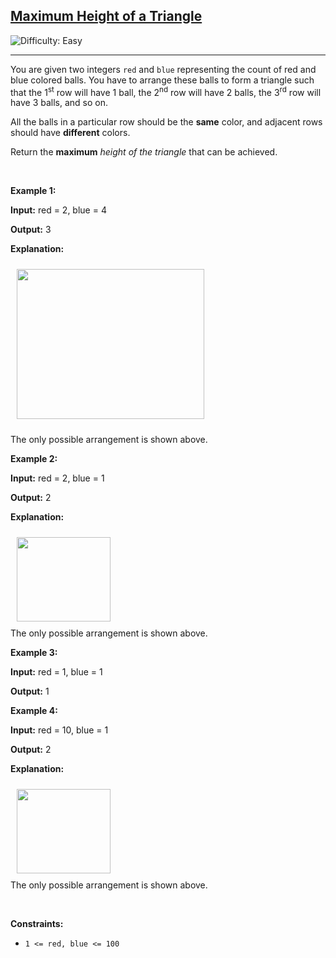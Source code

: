 <h2><a href="https://leetcode.com/problems/maximum-height-of-a-triangle">Maximum Height of a Triangle</a></h2> <img src='https://img.shields.io/badge/Difficulty-Easy-brightgreen' alt='Difficulty: Easy' /><hr><p>You are given two integers <code>red</code> and <code>blue</code> representing the count of red and blue colored balls. You have to arrange these balls to form a triangle such that the 1<sup>st</sup> row will have 1 ball, the 2<sup>nd</sup> row will have 2 balls, the 3<sup>rd</sup> row will have 3 balls, and so on.</p>

<p>All the balls in a particular row should be the <strong>same</strong> color, and adjacent rows should have <strong>different</strong> colors.</p>

<p>Return the <strong>maximum</strong><em> height of the triangle</em> that can be achieved.</p>

<p>&nbsp;</p>
<p><strong class="example">Example 1:</strong></p>

<div class="example-block">
<p><strong>Input:</strong> <span class="example-io">red = 2, blue = 4</span></p>

<p><strong>Output:</strong> 3</p>

<p><strong>Explanation:</strong></p>

<p><img alt="" src="https://assets.leetcode.com/uploads/2024/06/16/brb.png" style="width: 300px; height: 240px; padding: 10px;" /></p>

<p>The only possible arrangement is shown above.</p>
</div>

<p><strong class="example">Example 2:</strong></p>

<div class="example-block">
<p><strong>Input:</strong> <span class="example-io">red = 2, blue = 1</span></p>

<p><strong>Output:</strong> <span class="example-io">2</span></p>

<p><strong>Explanation:</strong></p>

<p><img alt="" src="https://assets.leetcode.com/uploads/2024/06/16/br.png" style="width: 150px; height: 135px; padding: 10px;" /><br />
The only possible arrangement is shown above.</p>
</div>

<p><strong class="example">Example 3:</strong></p>

<div class="example-block">
<p><strong>Input:</strong> <span class="example-io">red = 1, blue = 1</span></p>

<p><strong>Output:</strong> <span class="example-io">1</span></p>
</div>

<p><strong class="example">Example 4:</strong></p>

<div class="example-block">
<p><strong>Input:</strong> <span class="example-io">red = 10, blue = 1</span></p>

<p><strong>Output:</strong> <span class="example-io">2</span></p>

<p><strong>Explanation:</strong></p>

<p><img alt="" src="https://assets.leetcode.com/uploads/2024/06/16/br.png" style="width: 150px; height: 135px; padding: 10px;" /><br />
The only possible arrangement is shown above.</p>
</div>

<p>&nbsp;</p>
<p><strong>Constraints:</strong></p>

<ul>
	<li><code>1 &lt;= red, blue &lt;= 100</code></li>
</ul>
